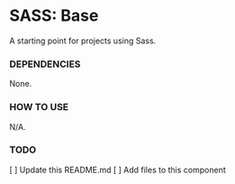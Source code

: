 # SASS: Base
A starting point for projects using Sass.

### DEPENDENCIES
None.

### HOW TO USE
N/A.

### TODO
[ ] Update this README.md
[ ] Add files to this component